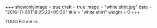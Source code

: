+++
showonlyimage = true
draft = true
image = "white shirt.jpg"
date = "2016-11-05T18:25:22+05:30"
title = "white shirt"
weight = 0
+++

TODO Fill me in.

